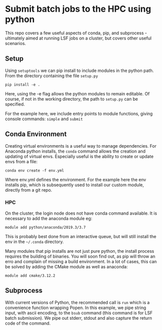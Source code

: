 # Submit batch jobs to the HPC using python

This repo covers a few useful aspects of conda, pip, and subprocess - ultimately
aimed at running LSF jobs on a cluster, but covers other useful scenarios.

## Setup

Using `setuptools` we can pip install to include modules in the python path.
From the directory containing the file `setup.py`

    pip install -e .

Here, using the -e flag allows the python modules to remain editable. Of course,
if not in the working directory, the path to `setup.py` can be specified.

For the example here, we include entry points to module functions, giving console
commands: `simple` and `submit`

## Conda Environment

Creating virtual environments is a useful way to manage dependencies. For Anaconda
python installs, the `conda` command allows the creation and updating of virtual envs.
Especially useful is the ability to create or update envs from a file:

    conda env create -f env.yml

Where env.yml defines the environment.
For the example here the env installs pip, which is subsequently used to install
our custom module, directly from a git repo.

### HPC

On the cluster, the login node does not have conda command available. It is
necessary to add the anaconda module eg:

    module add python/anaconda/2019.3/3.7

This is probably best done from an interactive queue, but will still install
the env in the `~/.conda` directory.

Many modules that pip installs are not just pure python, the install process
requires the building of binaries. You will soon find out, as pip will throw an
erro and complain of missing a build environment. In a lot of cases, this can
be solved by adding the CMake module as well as anaconda:

    module add cmake/3.12.2

## Subprocess

With current versions of Python, the recommended call is `run` which is a convenience
function wrapping Popen. In this example, we pipe string input, with ascii encoding,
to the `bsub` command (this command is for LSF batch submission). We pipe out
stderr, stdout and also capture the return code of the command.
